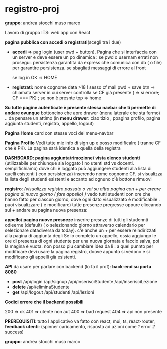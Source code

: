 # registro-proj

**gruppo**: andrea stocchi muso marco

Lavoro di gruppo ITS: web app con React

**pagina pubblica con accedi o registrati**(scegli tra i due)

- **accedi** => pag login (user pwd + button). Pagina che si interfaccia con un server e deve essere un po dinamica : se pwd o usernam errati non prosegui. persistenza garantita da express che comunica con db ( o file) per garantire persistenza. se sbagliati messaggi di errore al front

  se log in OK => HOME

- **registrati:** nome cognome data >18 ! sesso cf mail pwd + save btn => chiamata server in cui server controlla se CF già presente ( => si errore; CF === PK) ; se non è presnte top => home

**Su tutte pagine autenticate è presente stessa navbar che ti permette di andare ovunque** bottoncino che apre drawer (menu laterale che sta fermo) .. da pensare un attimo (in **menu drawer**: ciao tizio , ppagina profilo, pagina aggiunta studenti, registro, appello, logout)

**Pagina Home** card con stesse voci del menu-navbar

**Pagina Profilo** Vedi tutte mie info di sign up e posso modificalre ( tranne CF che è PK). La pagina sarà identica a quella della registra

**DASHBOARD: pagina aggiunta/rimozione/ vista elenco studenti** (utilizzabile per chiunque sia loggato ! no utenti std vs docenti. semplifichiamo) dove chi è loggato può aggiungere studenti alla lista di quelli esistenti ( con persistenza) inserendo nome cognome CF. si visualizza la lista degli studenti esistenti e accanto ad ognuno c'è bottone rimuovi

**registro**: _(visualizza registro passato o vai su altra pagina con + per creare pagina di nuovo giorno ( fare appello) )_ vedo tutti studenti con ore che hanno fatto per ciascun giorno, dove ogni dato visualizzato è modificabile . puoi visualizzare ( e modificare) tutte presenze pregresse oppure cliccando sul + andare su pagina nuova presenza:

**appello/ pagina nuove presneze** inserire presnze di tutti gli studennti odieerne (default) ( o selezionando giorno attraverso calendario per selezionare datadiversa da today). c'è anche un + per essere reindirizzati alla pagina di aggiunta degli
Se io completo un appello, ossia aggiungo le ore di presenza di ogni studente per una nuova giornata e faccio salva, poi la magina è vuota. non posso piu cambiare idea da li : a quel punnto per modificare devi usare la pagina registro, doove appunto si vedono e si modificano gli appelli già esistenti.

**API** da usare per parlare con backend (lo fa il prof):
**back-end su porta 8080**

- **post**
  /api/login
  /api/signup
  /api/inserisciStudente
  /api/inserisciLezione
- **delete**
  /api/eliminaStudente
- **get**
  /api/logout
  /api/studenti
  /api/lezioni

**Codici errore che il backend possibili**

200 => ok
401 => utente non aut
400 => bad request
404 => api non presente

**PREREQUISITI**: tutto l applicativo va fatto con react, mui, ts, react-router, **feedback utenti**: (spinner caricamento, risposta ad azioni come _1_ error _2_ success)

**gruppo**: andrea stocchi muso marco
